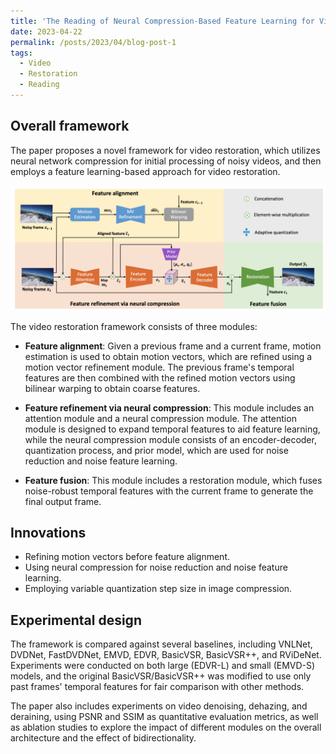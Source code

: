 ```yaml
---
title: 'The Reading of Neural Compression-Based Feature Learning for Video Restoration'
date: 2023-04-22
permalink: /posts/2023/04/blog-post-1
tags:
  - Video
  - Restoration
  - Reading
---
```

## Overall framework
The paper proposes a novel framework for video restoration, which utilizes neural network compression for initial processing of noisy videos, and then employs a feature learning-based approach for video restoration.

![overall framwork](/images/2023/04/post1/pic0.png)

The video restoration framework consists of three modules:

* **Feature alignment**: Given a previous frame and a current frame, motion estimation is used to obtain motion vectors, which are refined using a motion vector refinement module. The previous frame's temporal features are then combined with the refined motion vectors using bilinear warping to obtain coarse features.

* **Feature refinement via neural compression**: This module includes an attention module and a neural compression module. The attention module is designed to expand temporal features to aid feature learning, while the neural compression module consists of an encoder-decoder, quantization process, and prior model, which are used for noise reduction and noise feature learning.

* **Feature fusion**: This module includes a restoration module, which fuses noise-robust temporal features with the current frame to generate the final output frame.

## Innovations

* Refining motion vectors before feature alignment.
* Using neural compression for noise reduction and noise feature learning.
* Employing variable quantization step size in image compression.

## Experimental design

The framework is compared against several baselines, including VNLNet, DVDNet, FastDVDNet, EMVD, EDVR, BasicVSR, BasicVSR++, and RViDeNet. Experiments were conducted on both large (EDVR-L) and small (EMVD-S) models, and the original BasicVSR/BasicVSR++ was modified to use only past frames' temporal features for fair comparison with other methods.

The paper also includes experiments on video denoising, dehazing, and deraining, using PSNR and SSIM as quantitative evaluation metrics, as well as ablation studies to explore the impact of different modules on the overall architecture and the effect of bidirectionality.
